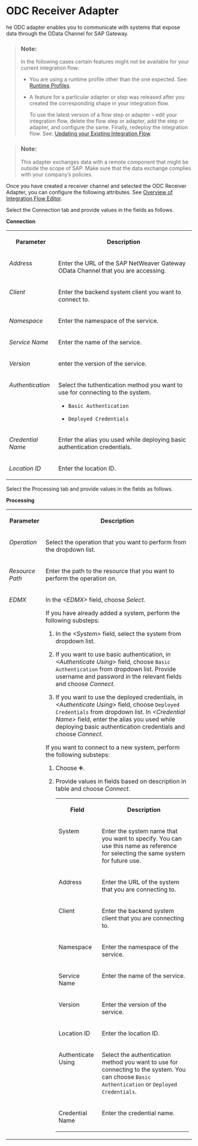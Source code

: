 <!-- loio3cdbc29ca2b641738513ab8665bab9fd -->

<link rel="stylesheet" type="text/css" href="../css/sap-icons.css"/>

# ODC Receiver Adapter

he ODC adapter enables you to communicate with systems that expose data through the OData Channel for SAP Gateway.

> ### Note:  
> In the following cases certain features might not be available for your current integration flow:
> 
> -   You are using a runtime profile other than the one expected. See: [Runtime Profiles](../IntegrationSettings/runtime-profiles-8007daa.md).
> 
> -   A feature for a particular adapter or step was released after you created the corresponding shape in your integration flow.
> 
>     To use the latest version of a flow step or adapter – edit your integration flow, delete the flow step or adapter, add the step or adapter, and configure the same. Finally, redeploy the integration flow. See: [Updating your Existing Integration Flow](updating-your-existing-integration-flow-1f9e879.md).

> ### Note:  
> This adapter exchanges data with a remote component that might be outside the scope of SAP. Make sure that the data exchange complies with your company’s policies.

Once you have created a receiver channel and selected the ODC Receiver Adapter, you can configure the following attributes. See [Overview of Integration Flow Editor](overview-of-integration-flow-editor-db10beb.md).

Select the Connection tab and provide values in the fields as follows.

**Connection**


<table>
<tr>
<th valign="top">

Parameter



</th>
<th valign="top">

Description



</th>
</tr>
<tr>
<td valign="top">

*Address*



</td>
<td valign="top">

Enter the URL of the SAP NetWeaver Gateway OData Channel that you are accessing.



</td>
</tr>
<tr>
<td valign="top">

*Client*



</td>
<td valign="top">

Enter the backend system client you want to connect to.



</td>
</tr>
<tr>
<td valign="top">

*Namespace*



</td>
<td valign="top">

Enter the namespace of the service.



</td>
</tr>
<tr>
<td valign="top">

*Service Name*



</td>
<td valign="top">

Enter the name of the service.



</td>
</tr>
<tr>
<td valign="top">

*Version*



</td>
<td valign="top">

enter the version of the service.



</td>
</tr>
<tr>
<td valign="top">

*Authentication*



</td>
<td valign="top">

Select the tuthentication method you want to use for connecting to the system.

-   `Basic Authentication`

-   `Deployed Credentials`




</td>
</tr>
<tr>
<td valign="top">

*Credential Name*



</td>
<td valign="top">

Enter the alias you used while deploying basic authentication credentials.



</td>
</tr>
<tr>
<td valign="top">

*Location ID*



</td>
<td valign="top">

Enter the location ID.



</td>
</tr>
</table>

Select the Processing tab and provide values in the fields as follows.

**Processing**


<table>
<tr>
<th valign="top">

Parameter



</th>
<th valign="top">

Description



</th>
</tr>
<tr>
<td valign="top">

*Operation*



</td>
<td valign="top">

Select the operation that you want to perform from the dropdown list.



</td>
</tr>
<tr>
<td valign="top">

*Resource Path*



</td>
<td valign="top">

Enter the path to the resource that you want to perform the operation on.



</td>
</tr>
<tr>
<td valign="top">

*EDMX*



</td>
<td valign="top">

In the *<EDMX\>* field, choose *Select*.

If you have already added a system, perform the following substeps:

1.  In the *<System\>* field, select the system from dropdown list.

2.  If you want to use basic authentication, in *<Authenticate Using\>* field, choose `Basic Authentication` from dropdown list. Provide username and password in the relevant fields and choose *Connect*.

3.  If you want to use the deployed credentials, in *<Authenticate Using\>* field, choose `Deployed Credentials` from dropdown list. In *<Credential Name\>* field, enter the alias you used while deploying basic authentication credentials and choose *Connect*.


If you want to connect to a new system, perform the following substeps:

1.  Choose :heavy_plus_sign:.

2.  Provide values in fields based on description in table and choose *Connect*.


    <table>
    <tr>
    <th valign="top">

    Field


    
    </th>
    <th valign="top">

    Description


    
    </th>
    </tr>
    <tr>
    <td valign="top">
    
    System


    
    </td>
    <td valign="top">
    
    Enter the system name that you want to specify. You can use this name as reference for selecting the same system for future use.


    
    </td>
    </tr>
    <tr>
    <td valign="top">
    
    Address


    
    </td>
    <td valign="top">
    
    Enter the URL of the system that you are connecting to.


    
    </td>
    </tr>
    <tr>
    <td valign="top">
    
    Client


    
    </td>
    <td valign="top">
    
    Enter the backend system client that you are connecting to.


    
    </td>
    </tr>
    <tr>
    <td valign="top">
    
    Namespace


    
    </td>
    <td valign="top">
    
    Enter the namespace of the service.


    
    </td>
    </tr>
    <tr>
    <td valign="top">
    
    Service Name


    
    </td>
    <td valign="top">
    
    Enter the name of the service.


    
    </td>
    </tr>
    <tr>
    <td valign="top">
    
    Version


    
    </td>
    <td valign="top">
    
    Enter the version of the service.


    
    </td>
    </tr>
    <tr>
    <td valign="top">
    
    Location ID


    
    </td>
    <td valign="top">
    
    Enter the location ID.


    
    </td>
    </tr>
    <tr>
    <td valign="top">
    
    Authenticate Using


    
    </td>
    <td valign="top">
    
    Select the authentication method you want to use for connecting to the system. You can choose `Basic Authentication` or `Deployed Credentials`.


    
    </td>
    </tr>
    <tr>
    <td valign="top">
    
    Credential Name


    
    </td>
    <td valign="top">
    
    Enter the credential name.


    
    </td>
    </tr>
    </table>
    



</td>
</tr>
</table>

